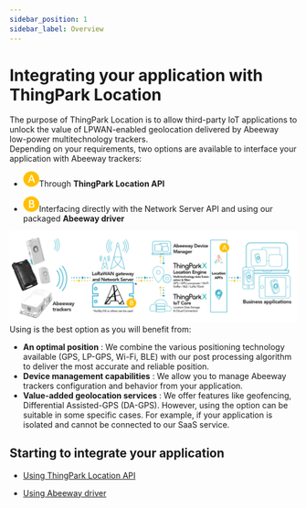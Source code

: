 ```yaml
---
sidebar_position: 1
sidebar_label: Overview
---
```


# Integrating your application with ThingPark Location
The purpose of ThingPark Location is to allow third-party IoT applications to unlock the value of LPWAN-enabled geolocation delivered by Abeeway low-power multitechnology trackers.<br/>
Depending on your requirements, two options are available to interface your application with Abeeway trackers:

[//]: # ([comment]: &lt;&gt; &#40;![img]&#40;./images/option.png&#41;&#41;)

- ![img](images/Aoption.png)Through **ThingPark Location API**

- ![img](images/Boption.png)Interfacing directly with the Network Server API and using our packaged **Abeeway driver**

![img](images/LP-GPS-ABEEWAY_08options.png)
Using  is the best option as you will benefit from:

* **An optimal position** : We combine the various positioning technology available (GPS, LP-GPS, Wi-Fi, BLE) with our post processing algorithm to deliver the most accurate and reliable position.
* **Device management capabilities** : We allow you to manage Abeeway trackers configuration and behavior from your application.
* **Value-added geolocation services** : We offer features like geofencing, Differential Assisted-GPS (DA-GPS).
However, using the  option can be suitable in some specific cases. For example, if your application is isolated and cannot be connected to our SaaS service.
## Starting to integrate your application
* [Using ThingPark Location API](/B-Feature-Topics/UseTPLocationAPI_C/)<br/>

* [Using Abeeway driver](/C-Procedure-Topics/UseAbeewayDriver_T/)

